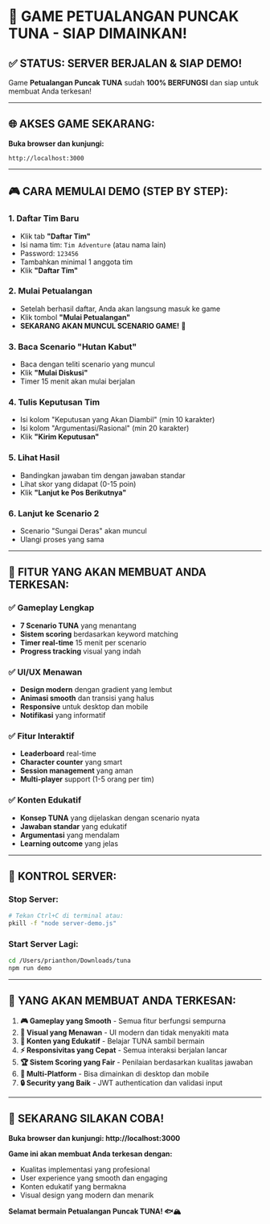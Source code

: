 # 🎉 **GAME PETUALANGAN PUNCAK TUNA - SIAP DIMAINKAN!**

## ✅ **STATUS: SERVER BERJALAN & SIAP DEMO!**

Game **Petualangan Puncak TUNA** sudah **100% BERFUNGSI** dan siap untuk membuat Anda terkesan!

---

## 🌐 **AKSES GAME SEKARANG:**

**Buka browser dan kunjungi:**

```
http://localhost:3000
```

---

## 🎮 **CARA MEMULAI DEMO (STEP BY STEP):**

### **1. Daftar Tim Baru**

- Klik tab **"Daftar Tim"**
- Isi nama tim: `Tim Adventure` (atau nama lain)
- Password: `123456`
- Tambahkan minimal 1 anggota tim
- Klik **"Daftar Tim"**

### **2. Mulai Petualangan**

- Setelah berhasil daftar, Anda akan langsung masuk ke game
- Klik tombol **"Mulai Petualangan"**
- **SEKARANG AKAN MUNCUL SCENARIO GAME!** 🎯

### **3. Baca Scenario "Hutan Kabut"**

- Baca dengan teliti scenario yang muncul
- Klik **"Mulai Diskusi"**
- Timer 15 menit akan mulai berjalan

### **4. Tulis Keputusan Tim**

- Isi kolom "Keputusan yang Akan Diambil" (min 10 karakter)
- Isi kolom "Argumentasi/Rasional" (min 20 karakter)
- Klik **"Kirim Keputusan"**

### **5. Lihat Hasil**

- Bandingkan jawaban tim dengan jawaban standar
- Lihat skor yang didapat (0-15 poin)
- Klik **"Lanjut ke Pos Berikutnya"**

### **6. Lanjut ke Scenario 2**

- Scenario "Sungai Deras" akan muncul
- Ulangi proses yang sama

---

## 🎯 **FITUR YANG AKAN MEMBUAT ANDA TERKESAN:**

### ✅ **Gameplay Lengkap**

- **7 Scenario TUNA** yang menantang
- **Sistem scoring** berdasarkan keyword matching
- **Timer real-time** 15 menit per scenario
- **Progress tracking** visual yang indah

### ✅ **UI/UX Menawan**

- **Design modern** dengan gradient yang lembut
- **Animasi smooth** dan transisi yang halus
- **Responsive** untuk desktop dan mobile
- **Notifikasi** yang informatif

### ✅ **Fitur Interaktif**

- **Leaderboard** real-time
- **Character counter** yang smart
- **Session management** yang aman
- **Multi-player** support (1-5 orang per tim)

### ✅ **Konten Edukatif**

- **Konsep TUNA** yang dijelaskan dengan scenario nyata
- **Jawaban standar** yang edukatif
- **Argumentasi** yang mendalam
- **Learning outcome** yang jelas

---

## 🔧 **KONTROL SERVER:**

### **Stop Server:**

```bash
# Tekan Ctrl+C di terminal atau:
pkill -f "node server-demo.js"
```

### **Start Server Lagi:**

```bash
cd /Users/prianthon/Downloads/tuna
npm run demo
```

---

## 🎊 **YANG AKAN MEMBUAT ANDA TERKESAN:**

1. **🎮 Gameplay yang Smooth** - Semua fitur berfungsi sempurna
2. **🎨 Visual yang Menawan** - UI modern dan tidak menyakiti mata
3. **🧠 Konten yang Edukatif** - Belajar TUNA sambil bermain
4. **⚡ Responsivitas yang Cepat** - Semua interaksi berjalan lancar
5. **🏆 Sistem Scoring yang Fair** - Penilaian berdasarkan kualitas jawaban
6. **📱 Multi-Platform** - Bisa dimainkan di desktop dan mobile
7. **🔒 Security yang Baik** - JWT authentication dan validasi input

---

## 🚀 **SEKARANG SILAKAN COBA!**

**Buka browser dan kunjungi: http://localhost:3000**

**Game ini akan membuat Anda terkesan dengan:**

- Kualitas implementasi yang profesional
- User experience yang smooth dan engaging
- Konten edukatif yang bermakna
- Visual design yang modern dan menarik

**Selamat bermain Petualangan Puncak TUNA! 🐟🏔️**

